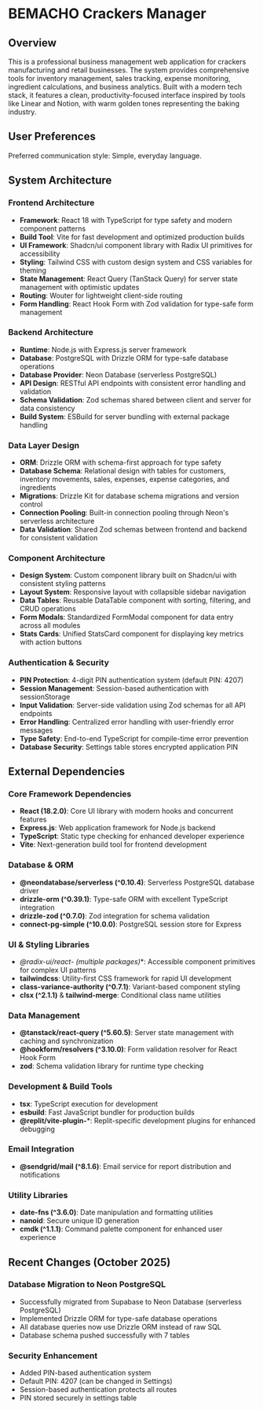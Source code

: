 # BEMACHO Crackers Manager

## Overview

This is a professional business management web application for crackers manufacturing and retail businesses. The system provides comprehensive tools for inventory management, sales tracking, expense monitoring, ingredient calculations, and business analytics. Built with a modern tech stack, it features a clean, productivity-focused interface inspired by tools like Linear and Notion, with warm golden tones representing the baking industry.

## User Preferences

Preferred communication style: Simple, everyday language.

## System Architecture

### Frontend Architecture
- **Framework**: React 18 with TypeScript for type safety and modern component patterns
- **Build Tool**: Vite for fast development and optimized production builds
- **UI Framework**: Shadcn/ui component library with Radix UI primitives for accessibility
- **Styling**: Tailwind CSS with custom design system and CSS variables for theming
- **State Management**: React Query (TanStack Query) for server state management with optimistic updates
- **Routing**: Wouter for lightweight client-side routing
- **Form Handling**: React Hook Form with Zod validation for type-safe form management

### Backend Architecture
- **Runtime**: Node.js with Express.js server framework
- **Database**: PostgreSQL with Drizzle ORM for type-safe database operations
- **Database Provider**: Neon Database (serverless PostgreSQL)
- **API Design**: RESTful API endpoints with consistent error handling and validation
- **Schema Validation**: Zod schemas shared between client and server for data consistency
- **Build System**: ESBuild for server bundling with external package handling

### Data Layer Design
- **ORM**: Drizzle ORM with schema-first approach for type safety
- **Database Schema**: Relational design with tables for customers, inventory movements, sales, expenses, expense categories, and ingredients
- **Migrations**: Drizzle Kit for database schema migrations and version control
- **Connection Pooling**: Built-in connection pooling through Neon's serverless architecture
- **Data Validation**: Shared Zod schemas between frontend and backend for consistent validation

### Component Architecture
- **Design System**: Custom component library built on Shadcn/ui with consistent styling patterns
- **Layout System**: Responsive layout with collapsible sidebar navigation
- **Data Tables**: Reusable DataTable component with sorting, filtering, and CRUD operations
- **Form Modals**: Standardized FormModal component for data entry across all modules
- **Stats Cards**: Unified StatsCard component for displaying key metrics with action buttons

### Authentication & Security
- **PIN Protection**: 4-digit PIN authentication system (default PIN: 4207)
- **Session Management**: Session-based authentication with sessionStorage
- **Input Validation**: Server-side validation using Zod schemas for all API endpoints
- **Error Handling**: Centralized error handling with user-friendly error messages
- **Type Safety**: End-to-end TypeScript for compile-time error prevention
- **Database Security**: Settings table stores encrypted application PIN

## External Dependencies

### Core Framework Dependencies
- **React (18.2.0)**: Core UI library with modern hooks and concurrent features
- **Express.js**: Web application framework for Node.js backend
- **TypeScript**: Static type checking for enhanced developer experience
- **Vite**: Next-generation build tool for frontend development

### Database & ORM
- **@neondatabase/serverless (^0.10.4)**: Serverless PostgreSQL database driver
- **drizzle-orm (^0.39.1)**: Type-safe ORM with excellent TypeScript integration
- **drizzle-zod (^0.7.0)**: Zod integration for schema validation
- **connect-pg-simple (^10.0.0)**: PostgreSQL session store for Express

### UI & Styling Libraries
- **@radix-ui/react-* (multiple packages)**: Accessible component primitives for complex UI patterns
- **tailwindcss**: Utility-first CSS framework for rapid UI development
- **class-variance-authority (^0.7.1)**: Variant-based component styling
- **clsx (^2.1.1)** & **tailwind-merge**: Conditional class name utilities

### Data Management
- **@tanstack/react-query (^5.60.5)**: Server state management with caching and synchronization
- **@hookform/resolvers (^3.10.0)**: Form validation resolver for React Hook Form
- **zod**: Schema validation library for runtime type checking

### Development & Build Tools
- **tsx**: TypeScript execution for development
- **esbuild**: Fast JavaScript bundler for production builds
- **@replit/vite-plugin-***: Replit-specific development plugins for enhanced debugging

### Email Integration
- **@sendgrid/mail (^8.1.6)**: Email service for report distribution and notifications

### Utility Libraries
- **date-fns (^3.6.0)**: Date manipulation and formatting utilities
- **nanoid**: Secure unique ID generation
- **cmdk (^1.1.1)**: Command palette component for enhanced user experience

## Recent Changes (October 2025)

### Database Migration to Neon PostgreSQL
- Successfully migrated from Supabase to Neon Database (serverless PostgreSQL)
- Implemented Drizzle ORM for type-safe database operations
- All database queries now use Drizzle ORM instead of raw SQL
- Database schema pushed successfully with 7 tables

### Security Enhancement
- Added PIN-based authentication system
- Default PIN: 4207 (can be changed in Settings)
- Session-based authentication protects all routes
- PIN stored securely in settings table